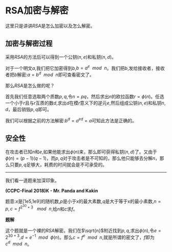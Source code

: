 # RSA加密与解密

这里只是讲讲$RSA$是怎么加密以及怎么解密。

## 加密与解密过程

采用$RSA$的方法后可以得到一个公钥$(n,e)$和私钥$(n,d)$。

对于一个明文$a$,我们把它加密得到$b$,$b=a^e~~mod~~n$。我们把$b$,发给接收者，接收者把$b$解密:$a=b^{d}~~mod~~n$即可查看密文了。

那么$RSA$是怎么做的呢？

首先我们任意选取两个质数$p,q$,令$n=pq$，然后求出$n$的欧拉函数$r=\phi(n)$。任选一个小于$r$且与$r$互质的数$d$,求出$d$在模$r$意义下的逆元$e$,然后组成公钥$(n,e)$和私钥$n,d$，最后销毁$p,q$即可。

我们可以根据之前的方法解密:$b^{d}=a^{ed}=a$可知此方法是正确的。

## 安全性

在攻击者已知$n$和$e$,如果他能求出$\phi(n)$来，那么即可获得私钥$(n,d)$了。又由于$\phi(n)=(p-1)(q-1)$，而$p,q$对于攻击者是不可知的，那么他只能够去分解$n$，那么只要$p,q$足够大，耗费的时间就会是不可承受的。



---

我们看一道题来加深印象。

**(CCPC-Final 2018)K - Mr. Panda and Kakin**

题意:$x$是[1e5,1e9]​的随机数,$p$是小于$x$的最大素数,$q$是大于等于x的最小素数,$n=p,c=f ^{2^{30}+3}~~~mod~~n$,给$n$和$c$求$f$。



**题解**

这个题就是一个裸的$RSA$解密。我们在$\sqrt{n}$附近找到$p,q$,求出$\phi(n)$,令$e=2^{30+3}$,$d=e^{-1}~~mod~~\phi(n)$。那么$c=f^e ~~ mod~~n$,就是所谓的密文了，$f$即为$c^{d}~~mod~~n$。

